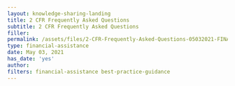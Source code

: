 ```yaml
---
layout: knowledge-sharing-landing
title: 2 CFR Frequently Asked Questions
subtitle: 2 CFR Frequently Asked Questions
filler: 
permalink: /assets/files/2-CFR-Frequently-Asked-Questions-05032021-FINAL.pdf
type: financial-assistance 
date: May 03, 2021
has_date: 'yes'
author:  
filters: financial-assistance best-practice-guidance
---
```



